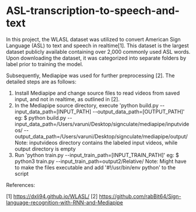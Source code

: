 # ASL-transcription-to-speech-and-text

In this project, the WLASL dataset was utilized to convert American Sign Language (ASL) to text and speech in realtime[1]. This dataset is the largest dataset publicly available containing over 2,000 commonly used ASL words. Upon downloading the dataset, it was categorized into separate folders by label prior to training the model. 

Subsequently, Mediapipe was used for further preprocessing [2]. The detailed steps are as follows:

1) Install Mediapipe and change source files to read videos from saved input, and not in realtime, as outlined in [2].
2) In the Mediapipe source directory, execute 'python build.py --input_data_path=[INPUT_PATH] --output_data_path=[OUTPUT_PATH]'
eg: $ python build.py --input_data_path=/Users/varuni/Desktop/signculate/mediapipe/inputvideos/ --output_data_path=/Users/varuni/Desktop/signculate/mediapipe/output/
Note: inputvideos directory contains the labeled input videos, while output directory is empty
3) Run 'python train.py --input_train_path=[INPUT_TRAIN_PATH]'
eg: $ python3 train.py --input_train_path=output2/Relative/
Note: Might have to make the files executable and add '#!/usr/bin/env python' to the script



References:

[1] https://dxli94.github.io/WLASL/
[2] https://github.com/rabBit64/Sign-language-recognition-with-RNN-and-Mediapipe

